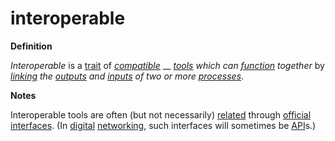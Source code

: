 # interoperable

**Definition**

_Interoperable_ is a [trait](https://github.com/gcassel/Modular-Organization-Terminology/blob/master/terms/trait.md) of [_compatible_](https://github.com/gcassel/Modular-Organization-Terminology/blob/master/terms/compatible.md) __ [_tools_](https://github.com/gcassel/Modular-Organization-Terminology/blob/master/terms/tool.md) _which can_ [_function_](https://github.com/gcassel/Modular-Organization-Terminology/blob/master/terms/function.md) _together_ by [_linking_](https://github.com/gcassel/Modular-Organization-Terminology/blob/master/terms/link.md) _the_ [_outputs_](https://github.com/gcassel/Modular-Organization-Terminology/blob/master/terms/output.md) _and_ [_inputs_](https://github.com/gcassel/Modular-Organization-Terminology/blob/master/terms/input.md) _of two or more_ [_processes_](https://github.com/gcassel/Modular-Organization-Terminology/blob/master/terms/process.md).

**Notes**

Interoperable tools are often (but not necessarily) [related](https://github.com/gcassel/Modular-Organization-Terminology/blob/master/terms/relate.md) through [official](https://github.com/gcassel/Modular-Organization-Terminology/blob/master/terms/official.md) [interfaces](https://github.com/gcassel/Modular-Organization-Terminology/blob/master/terms/interface.md). (In [digital](https://github.com/gcassel/Modular-Organization-Terminology/blob/master/terms/digital.md) [networking](https://github.com/gcassel/Modular-Organization-Terminology/blob/master/terms/network.md), such interfaces will sometimes be [API](https://github.com/gcassel/Modular-Organization-Terminology/blob/master/terms/API.md)s.)
